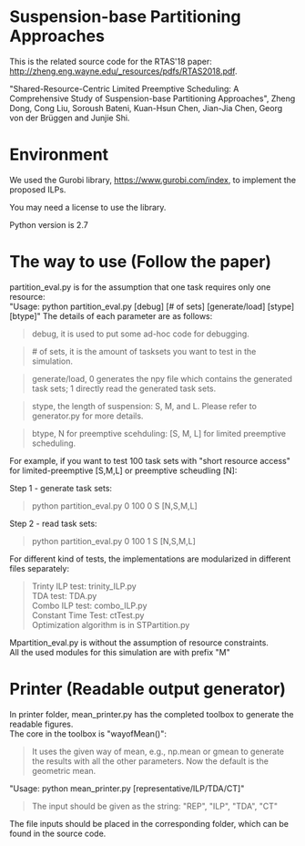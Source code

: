# Suspension-base Partitioning Approaches

This is the related source code for the RTAS'18 paper:
http://zheng.eng.wayne.edu/_resources/pdfs/RTAS2018.pdf.

"Shared-Resource-Centric Limited Preemptive Scheduling: A Comprehensive Study of Suspension-base Partitioning Approaches", Zheng Dong, Cong Liu, Soroush Bateni, Kuan-Hsun Chen, Jian-Jia Chen, Georg von der Brüggen and Junjie Shi.

# Environment

We used the Gurobi library, https://www.gurobi.com/index, to implement the proposed ILPs. 

You may need a license to use the library.

Python version is 2.7

# The way to use (Follow the paper)

partition_eval.py is for the assumption that one task requires only one resource:  
"Usage: python partition_eval.py [debug] [# of sets] [generate/load] [stype] [btype]"
The details of each parameter are as follows:
> debug, it is used to put some ad-hoc code for debugging.

> \# of sets, it is the amount of tasksets you want to test in the simulation.

> generate/load, 0 generates the npy file which contains the generated task sets; 1 directly read the generated task sets.

> stype, the length of suspension: S, M, and L. Please refer to generator.py for more details.

> btype, N for preemptive scehduling: [S, M, L] for limited preemptive scheduling. 

For example, if you want to test 100 task sets with "short resource access" for limited-preemptive [S,M,L] or preemptive scheudling [N]:

Step 1 - generate task sets:
> python partition_eval.py 0 100 0 S [N,S,M,L] 

Step 2 - read task sets:
> python partition_eval.py 0 100 1 S [N,S,M,L]

For different kind of tests, the implementations are modularized in different files separately:  
>Trinty ILP test: trinity_ILP.py  
>TDA test: TDA.py  
>Combo ILP test: combo_ILP.py  
>Constant Time Test: ctTest.py  
>Optimization algorithm is in STPartition.py

Mpartition_eval.py is without the assumption of resource constraints.  
All the used modules for this simulation are with prefix "M"

# Printer (Readable output generator)
In printer folder, mean_printer.py has the completed toolbox to generate the readable figures.  
The core in the toolbox is "wayofMean()": 
> It uses the given way of mean, e.g., np.mean or gmean to generate the results with all the other parameters.
Now the default is the geometric mean.

"Usage: python mean_printer.py [representative/ILP/TDA/CT]"
> The input should be given as the string: "REP", "ILP", "TDA", "CT"

The file inputs should be placed in the corresponding folder, which can be found in the source code.


